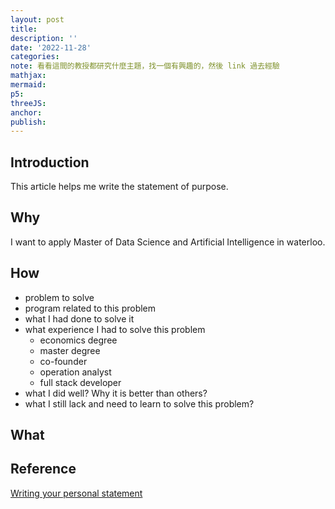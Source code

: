 ```yaml
---
layout: post
title:
description: ''
date: '2022-11-28'
categories:
note: 看看這間的教授都研究什麼主題，找一個有興趣的，然後 link 過去經驗
mathjax:
mermaid:
p5:
threeJS:
anchor:
publish:
---
```


## Introduction

This article helps me write the statement of purpose.

## Why

I want to apply Master of Data Science and Artificial Intelligence in waterloo.

## How

* problem to solve
* program related to this problem
* what I had done to solve it
* what experience I had to solve this problem
  * economics degree
  * master degree
  * co-founder
  * operation analyst
  * full stack developer
* what I did well? Why it is better than others?
* what I still lack and need to learn to solve this problem?

## What

## Reference

[Writing your personal statement](https://uwaterloo.ca/graduate-studies-postdoctoral-affairs/future-students/applying-graduate-school/writing-your-personal-statement)
